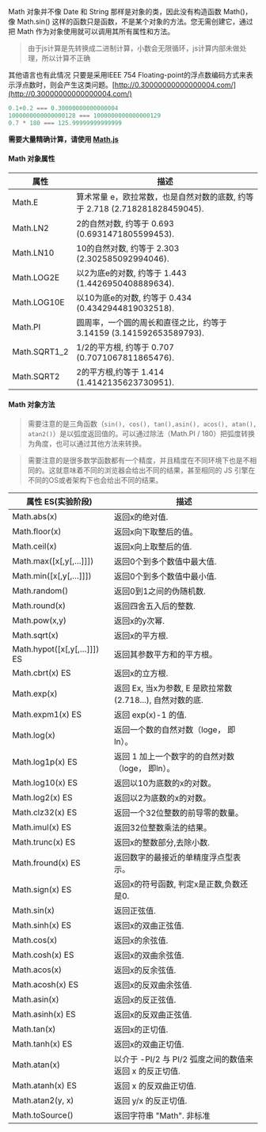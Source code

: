 
Math 对象并不像 Date 和 String 那样是对象的类，因此没有构造函数 Math()，像 Math.sin() 这样的函数只是函数，不是某个对象的方法。您无需创建它，通过把 Math 作为对象使用就可以调用其所有属性和方法。

> 由于js计算是先转换成二进制计算，小数会无限循环，js计算内部未做处理，所以计算不正确

其他语言也有此情况 只要是采用IEEE 754 Floating-point的浮点数编码方式来表示浮点数时，则会产生这类问题。[http://0.30000000000000004.com/](http://0.30000000000000004.com/)
```js
0.1+0.2 === 0.30000000000000004
1000000000000000128 === 1000000000000000129
0.7 * 180 === 125.99999999999999
```


**需要大量精确计算，请使用 [Math.js](https://github.com/josdejong/mathjs/)**

#### Math 对象属性

| 属性	     | 描述                     |
| ---        | ---                     |
|Math.E      | 算术常量 e，欧拉常数，也是自然对数的底数, 约等于 2.718 (2.718281828459045).|
|Math.LN2    | 2的自然对数, 约等于 0.693 (0.6931471805599453).|
|Math.LN10   | 10的自然对数, 约等于 2.303 (2.302585092994046).|
|Math.LOG2E  | 以2为底e的对数, 约等于 1.443 (1.4426950408889634).|
|Math.LOG10E | 以10为底e的对数, 约等于 0.434 (0.4342944819032518).|
|Math.PI     | 圆周率，一个圆的周长和直径之比，约等于 3.14159 (3.141592653589793).|
|Math.SQRT1_2| 1/2的平方根, 约等于 0.707 (0.7071067811865476).|
|Math.SQRT2  | 2的平方根,约等于 1.414 (1.4142135623730951).|

#### Math 对象方法

> 需要注意的是三角函数（`sin(), cos(), tan(),asin(), acos(), atan(), atan2()`）是以弧度返回值的。可以通过除法（Math.PI / 180）把弧度转换为角度，也可以通过其他方法来转换。

> 需要注意的是很多数学函数都有一个精度，并且精度在不同环境下也是不相同的。这就意味着不同的浏览器会给出不同的结果，甚至相同的 JS 引擎在不同的OS或者架构下也会给出不同的结果。

| 属性 ES(实验阶段)	      | 描述                     |
| ---                     | ---                     |
| Math.abs(x)             | 返回x的绝对值. |
| Math.floor(x)           | 返回x向下取整后的值。 |
| Math.ceil(x)            | 返回x向上取整后的值. |
| Math.max([x[,y[,…]]])   | 返回0个到多个数值中最大值. |
| Math.min([x[,y[,…]]])   | 返回0个到多个数值中最小值. |
| Math.random()           | 返回0到1之间的伪随机数. |
| Math.round(x)           | 返回四舍五入后的整数. |
| Math.pow(x,y)           | 返回x的y次幂. |
| Math.sqrt(x)            | 返回x的平方根. |
| Math.hypot([x[,y[,…]]]) ES| 返回其参数平方和的平方根。 |
| Math.cbrt(x)  ES        | 返回x的立方根. |
| Math.exp(x)             | 返回 Ex, 当x为参数,  E 是欧拉常数 (2.718...), 自然对数的底. |
| Math.expm1(x) ES        | 返回 exp(x)-1 的值. |
| Math.log(x)             | 返回一个数的自然对数（loge， 即ln）。 |
| Math.log1p(x) ES        | 返回 1 加上一个数字的的自然对数（loge， 即ln）。 |
| Math.log10(x) ES        | 返回以10为底数的x的对数。 |
| Math.log2(x)  ES        | 返回以2为底数的x的对数。 |
| Math.clz32(x) ES        | 返回一个32位整数的前导零的数量。 |
| Math.imul(x)  ES        | 返回32位整数乘法的结果。 |
| Math.trunc(x) ES        | 返回x的整数部分,去除小数. |
| Math.fround(x) ES       | 返回数字的最接近的单精度浮点型表示。 |
| Math.sign(x)  ES        | 返回x的符号函数, 判定x是正数,负数还是0. |
| Math.sin(x)             | 返回正弦值. |
| Math.sinh(x)  ES        | 返回x的双曲正弦值. |
| Math.cos(x)             | 返回x的余弦值. |
| Math.cosh(x)  ES        | 返回x的双曲余弦值. |
| Math.acos(x)            | 返回x的反余弦值. |
| Math.acosh(x) ES        | 返回x的反双曲余弦值. |
| Math.asin(x)            | 返回x的反正弦值. |
| Math.asinh(x) ES        | 返回x的反双曲正弦值. |
| Math.tan(x)             | 返回x的正切值. |
| Math.tanh(x)  ES        | 返回x的双曲正切值. |
| Math.atan(x)            | 以介于 -PI/2 与 PI/2 弧度之间的数值来返回 x 的反正切值. |
| Math.atanh(x) ES        | 返回 x 的反双曲正切值. |
| Math.atan2(y, x)        | 返回 y/x 的反正切值. |
| Math.toSource()         | 返回字符串 "Math". 非标准|
